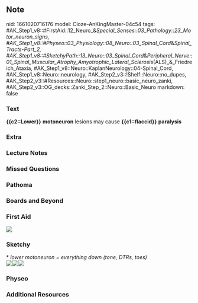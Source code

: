 ## Note
nid: 1661020716176
model: Cloze-AnKingMaster-04c54
tags: #AK_Step1_v8::#FirstAid::12_Neuro_&_Special_Senses::03_Pathology::23_Motor_neuron_signs, #AK_Step1_v8::#Physeo::03_Physiology::08_Neuro::03_Spinal_Cord_&_Spinal_Tracts_-_Part_2, #AK_Step1_v8::#SketchyPath::13_Neuro::03_Spinal_Cord_&_Peripheral_Nerve::01_Spinal_Muscular_Atrophy_Amyotrophic_Lateral_Sclerosis_(ALS)_&_Friedreich_Ataxia, #AK_Step1_v8::Neuro::KaplanNeurology::04-Spinal_Cord, #AK_Step1_v8::Neuro::neurology, #AK_Step2_v3::!Shelf::Neuro::no_dupes, #AK_Step2_v3::#Resources::Neuro::step1_neuro::basic_neuro_zanki, #AK_Step2_v3::OG_decks::Zanki_Step_2::Neuro::Basic_Neuro
markdown: false

### Text
<div>
  <div>
    <b>{{c2::Lower}}</b> <b>motoneuron</b> lesions may cause
    <b>{{c1::flaccid}}</b> <b>paralysis</b>
  </div>
</div>

### Extra


### Lecture Notes


### Missed Questions


### Pathoma


### Boards and Beyond


### First Aid
<img src="tmp8GSzWr.png">

### Sketchy
<div>
  * <i>lower motoneuron = everything down (tone, DTRs, toes)</i>
</div>
<div><img src=
"Screen%20Shot%202020-03-06%20at%202.01.00%20PM.JPG"><img src= 
"Screen%20Shot%202020-03-06%20at%202.01.10%20PM.JPG"><img src= 
"Zoverall%20picture%20(91)_1566160514431.JPG"></div>

### Physeo


### Additional Resources

